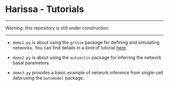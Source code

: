 # Harissa - Tutorials

---

Warning: this repository is still under construction

---

- `demo1.py` is about using the `grnsim` package for defining and simulating networks. You can find details in a kind of tutorial [here](http://www.iecl.univ-lorraine.fr/~Ulysse.Herbach/harissa/demo1.html).

- `demo2.py` is about using the `autoactiv` package for inferring the network basal parameters.

- `demo3.py` provides a basic example of network inference from single-cell data using the `automodel` package.
